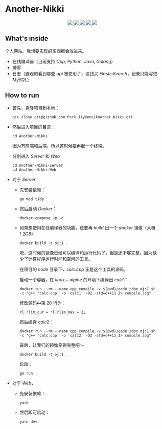 # Another-Nikki

<p align="center">
   <a target="_blank" href="#">
      <img style="display: inline-block;" src="https://img.shields.io/badge/Go-1.20-blue"/>
      <img style="display: inline-block;" src="https://img.shields.io/badge/Gin-v1.9.1-blue"/>
      <img style="display: inline-block;" src="https://img.shields.io/badge/mysql-8.0-blue"/>
      <img style="display: inline-block;" src="https://img.shields.io/badge/GORM-v1.25.1-blue"/>
      <img style="display: inline-block;" src="https://img.shields.io/badge/vue-v3.X-green"/>
    </a>
</p>


## What's inside
个人网站。我想要实现的东西都会放进来。
 * 在线编译器（目前支持 $Cpp$, $Python$, $Java$, $Golang$）
 * 博客
 * 日志（直观的看到哪些 $api$ 被使用了，没钱买 $ElasticSearch$，记录只能写进 $MySQL$）

## How to run
* 首先，克隆项目到本地：
    ```
    git clone git@github.com:Park-Jiyeonn/Another-Nikki.git
    ```

 * 然后进入项目的目录：
    ```
    cd Another-Nikki
    ```
    因为有前端和后端，所以这时候要再起一个终端。

    分别进入 $Server$ 和 $Web$
    ```
    cd Another-Nikki-Server
    cd Another-Nikki-Web
    ```
 * 对于 $Server$
    * 先安装依赖：
        ```
        go mod tidy
        ```

    * 然后启动 $Docker$：
        ```
        docker-compose up -d
        ```
    * 如果想使用在线编译器的功能，还要再 $build$ 出一个 $docker$ 镜像（大概 $1.2GB$）
        ```
        docker build -t oj:1 .
        ```
        嗯，这时候的镜像已经可以编译和运行代码了，但是还不够完整。因为缺少了计算程序运行时间和空间的工具。

        在项目的 $code$ 目录下，$calc.cpp$ 正是这个工具的源码。

        启动一个容器，在 $linux-alpine$ 的环境下编译出 $calc1$：
        ```
        docker run --rm --name cpp_compile -v $(pwd)/code:/dox oj:1 sh -c "g++ 'calc.cpp' -o 'calc1' -O2 -std=c++11 2> compile.log"
        ```

        修改源码中第 $20$ 行为：
        ```
        rl.rlim_cur = rl.rlim_max = 2;
        ```
        然后编译 $calc2$：
        ```
        docker run --rm --name cpp_compile -v $(pwd)/code:/dox oj:1 sh -c "g++ 'calc.cpp' -o 'calc2' -O2 -std=c++11 2> compile.log"
        ```

        最后，让我们的镜像变得完整吧～  
        ```
        docker build -t oj:1 .
        ```

        启动：
        ```
        go run .
        ```
 
 * 对于 $Web$，
    * 先安装依赖：
        ```
        yarn
        ```

    * 然后即可启动：
        ```
        yarn dev
        ```
